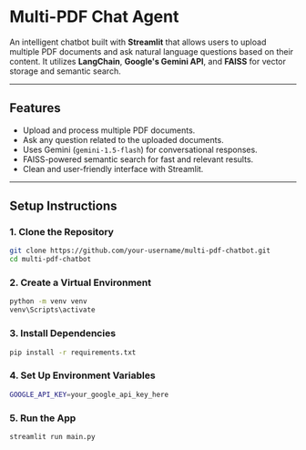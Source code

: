 # Multi-PDF Chat Agent

An intelligent chatbot built with **Streamlit** that allows users to upload multiple PDF documents and ask natural language questions based on their content. It utilizes **LangChain**, **Google's Gemini API**, and **FAISS** for vector storage and semantic search.

---

## Features

- Upload and process multiple PDF documents.
- Ask any question related to the uploaded documents.
- Uses Gemini (`gemini-1.5-flash`) for conversational responses.
- FAISS-powered semantic search for fast and relevant results.
- Clean and user-friendly interface with Streamlit.

---

## Setup Instructions

### 1. Clone the Repository

```bash
git clone https://github.com/your-username/multi-pdf-chatbot.git
cd multi-pdf-chatbot
```

### 2. Create a Virtual Environment
```bash
python -m venv venv
venv\Scripts\activate
```

### 3. Install Dependencies
```bash
pip install -r requirements.txt
```

### 4. Set Up Environment Variables
```bash
GOOGLE_API_KEY=your_google_api_key_here
```
### 5. Run the App
```bash
streamlit run main.py
```
